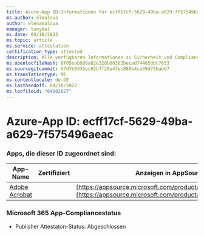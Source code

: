 ```yaml
---
title: Azure-App ID-Informationen für ecff17cf-5629-49ba-a629-7f575496aeac
ms.author: elmalova
author: elenamalova
manager: tonybal
ms.date: 04/18/2022
ms.topic: article
ms.service: attestation
certification_type: attested
description: Alle verfügbaren Informationen zu Sicherheit und Compliance für ecff17cf-5629-49ba-a629-7f575496aeac.
ms.openlocfilehash: 0f05eab9d8a82e328b60382becad74405ddc7653
ms.sourcegitcommit: 57d7b0335ec02b7f20a47ec888b4ca39d75bab67
ms.translationtype: MT
ms.contentlocale: de-DE
ms.lasthandoff: 04/18/2022
ms.locfileid: "64902827"
---
```

# <a name="azure-app-id-ecff17cf-5629-49ba-a629-7f575496aeac"></a>Azure-App ID: ecff17cf-5629-49ba-a629-7f575496aeac


### <a name="apps-associated-with-this-id"></a>Apps, die dieser ID zugeordnet sind:
| **App-Name** | **Zertifiziert** | **Anzeigen in AppSource** |
|--------------|---------------|-----------------------|
| [Adobe Acrobat](../forward/WA200002564.md) |  | [https://appsource.microsoft.com/product/office/WA200002564](https://appsource.microsoft.com/product/office/WA200002564) |

### <a name="microsoft-365-app-compliance-status"></a>Microsoft 365 App-Compliancestatus
- Publisher Attestaton-Status: Abgeschlossen
